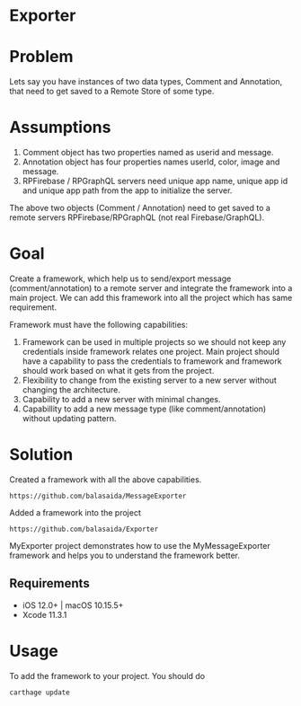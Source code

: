 # Exporter

# Problem

Lets say you have instances of two data types, Comment and Annotation, that need to get saved to a Remote Store of some type.

# Assumptions

1. Comment object has two properties named as userid and message.
2. Annotation object has four properties names userId, color, image and message.
3. RPFirebase / RPGraphQL servers need unique app name, unique app id and unique app path from the app to initialize the server.

The above two objects (Comment / Annotation) need to get saved to a remote servers RPFirebase/RPGraphQL (not real Firebase/GraphQL).

# Goal

Create a framework, which help us to send/export message (comment/annotation) to a remote server and integrate the framework into a main project. We can add this framework into all the project which has same requirement.

Framework must have the following capabilities:

1. Framework can be used in multiple projects so we should not keep any credentials inside framework relates one project. Main project should have a capability to pass the credentials to framework and framework should work based on what it gets from the project.
2. Flexibility to change from the existing server to a new server without changing the architecture.
3. Capability to add a new server with minimal changes.
4. Capabillity to add a new message type (like comment/annotation) without updating pattern.

# Solution

Created a framework with all the above capabilities.

```
https://github.com/balasaida/MessageExporter
```

Added a framework into the project

```
https://github.com/balasaida/Exporter
```

MyExporter project demonstrates how to use the MyMessageExporter framework and helps you to understand the framework better.

## Requirements

- iOS 12.0+ | macOS 10.15.5+
- Xcode 11.3.1

# Usage

To add the framework to your project. You should do

```
carthage update

